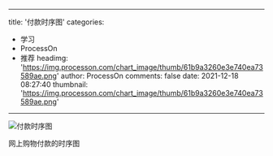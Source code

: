 
---
title: '付款时序图'
categories: 
 - 学习
 - ProcessOn
 - 推荐
headimg: 'https://img.processon.com/chart_image/thumb/61b9a3260e3e740ea73589ae.png'
author: ProcessOn
comments: false
date: 2021-12-18 08:27:40
thumbnail: 'https://img.processon.com/chart_image/thumb/61b9a3260e3e740ea73589ae.png'
---

<div>   
<img class="thumb" alt="付款时序图" src="https://img.processon.com/chart_image/thumb/61b9a3260e3e740ea73589ae.png" referrerpolicy="no-referrer">
<p>网上购物付款的时序图</p>  
</div>
            